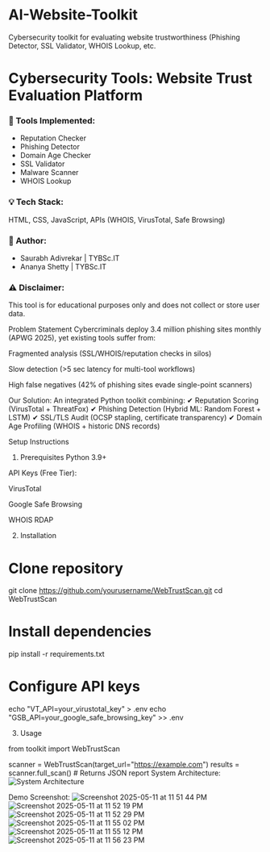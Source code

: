 # AI-Website-Toolkit
Cybersecurity toolkit for evaluating website trustworthiness (Phishing Detector, SSL Validator, WHOIS Lookup, etc.
# Cybersecurity Tools: Website Trust Evaluation Platform

### 🔐 Tools Implemented:
- Reputation Checker
- Phishing Detector
- Domain Age Checker
- SSL Validator
- Malware Scanner
- WHOIS Lookup

### 💡 Tech Stack:
HTML, CSS, JavaScript, APIs (WHOIS, VirusTotal, Safe Browsing)

### 📌 Author:
- Saurabh Adivrekar | TYBSc.IT 
- Ananya Shetty | TYBSc.IT 

### ⚠️ Disclaimer:
This tool is for educational purposes only and does not collect or store user data.

Problem Statement
Cybercriminals deploy 3.4 million phishing sites monthly (APWG 2025), yet existing tools suffer from:

Fragmented analysis (SSL/WHOIS/reputation checks in silos)

Slow detection (>5 sec latency for multi-tool workflows)

High false negatives (42% of phishing sites evade single-point scanners)

Our Solution:
An integrated Python toolkit combining:
✔ Reputation Scoring (VirusTotal + ThreatFox)
✔ Phishing Detection (Hybrid ML: Random Forest + LSTM)
✔ SSL/TLS Audit (OCSP stapling, certificate transparency)
✔ Domain Age Profiling (WHOIS + historic DNS records)

Setup Instructions
1. Prerequisites
Python 3.9+

API Keys (Free Tier):

VirusTotal

Google Safe Browsing

WHOIS RDAP

2. Installation

# Clone repository
git clone https://github.com/yourusername/WebTrustScan.git
cd WebTrustScan

# Install dependencies
pip install -r requirements.txt

# Configure API keys
echo "VT_API=your_virustotal_key" > .env
echo "GSB_API=your_google_safe_browsing_key" >> .env

3. Usage

from toolkit import WebTrustScan

scanner = WebTrustScan(target_url="https://example.com")
results = scanner.full_scan()  # Returns JSON report
  System Architecture:
 ![System Architecture](https://github.com/user-attachments/assets/019f62af-af81-498e-82a7-cd517821d0ff)

Demo Screenshot:
![Screenshot 2025-05-11 at 11 51 44 PM](https://github.com/user-attachments/assets/81fbe3c1-c501-430b-a70a-eec52634b1fb)
![Screenshot 2025-05-11 at 11 52 19 PM](https://github.com/user-attachments/assets/f927ba2a-0ead-4580-b951-cff525b1066e)
![Screenshot 2025-05-11 at 11 52 29 PM](https://github.com/user-attachments/assets/51de4aec-71bd-4e63-b425-682c48fbd890)
![Screenshot 2025-05-11 at 11 55 02 PM](https://github.com/user-attachments/assets/3bdbddf2-5a72-4120-bf88-211d08239470)
![Screenshot 2025-05-11 at 11 55 12 PM](https://github.com/user-attachments/assets/f721c8cf-d08c-4294-a610-f0702e6a9579)
![Screenshot 2025-05-11 at 11 56 23 PM](https://github.com/user-attachments/assets/5d86054f-bf85-475c-bc10-0043c97fed4f)
